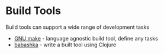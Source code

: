 # Build Tools

Build tools can support a wide range of development tasks


* [GNU make](make.md) - language agnostic build tool, define any tasks
* [babashka](babashka.md) - write a built tool using Clojure
